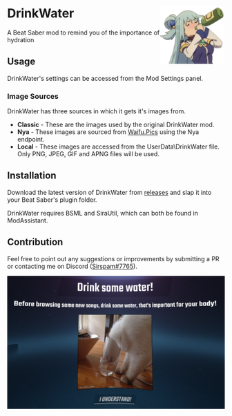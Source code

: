 # DrinkWater <img src="DrinkWater\Resources\AquaDrink.png" align="right" width="150">
A Beat Saber mod to remind you of the importance of hydration
## Usage
DrinkWater's settings can be accessed from the Mod Settings panel.
### Image Sources
DrinkWater has three sources in which it gets it's images from.
* **Classic** - These are the images used by the original DrinkWater mod.
* **Nya** - These images are sourced from [Waifu.Pics](https://waifu.pics/) using the Nya endpoint.
* **Local** - These images are accessed from the UserData\DrinkWater file. Only PNG, JPEG, GIF and APNG files will be used.
## Installation
Download the latest version of DrinkWater from [releases](https://github.com/Sirspam/DrinkWater/releases) and slap it into your Beat Saber's plugin folder.

DrinkWater requires BSML and SiraUtil, which can both be found in ModAssistant.
## Contribution
Feel free to point out any suggestions or improvements by submitting a PR or contacting me on Discord ([Sirspam#7765](https://discordapp.com/users/232574143818760192)).

![DrinkWater Image](DrinkWaterImage.png)
